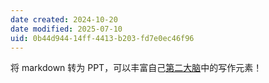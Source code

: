 ```yaml
---
date created: 2024-10-20
date modified: 2025-07-10
uid: 0b44d944-14ff-4413-b203-fd7e0ec46f96
---
```


将 markdown 转为 PPT，可以丰富自己[第二大脑](第二大脑.md)中的写作元素！
